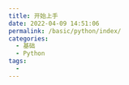 ```yaml
---
title: 开始上手
date: 2022-04-09 14:51:06
permalink: /basic/python/index/
categories:
  - 基础
  - Python
tags:
  - 
---
```

